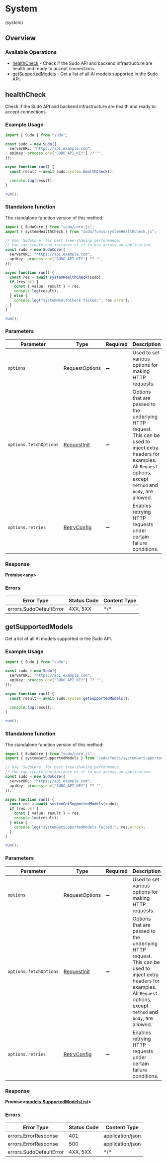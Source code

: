 # System
(*system*)

## Overview

### Available Operations

* [healthCheck](#healthcheck) - Check if the Sudo API and backend infrastructure are health and ready to accept connections.
* [getSupportedModels](#getsupportedmodels) - Get a list of all AI models supported in the Sudo API.

## healthCheck

Check if the Sudo API and backend infrastructure are health and ready to accept connections.

### Example Usage

<!-- UsageSnippet language="typescript" operationID="healthCheck" method="get" path="/system/health" -->
```typescript
import { Sudo } from "sudo";

const sudo = new Sudo({
  serverURL: "https://api.example.com",
  apiKey: process.env["SUDO_API_KEY"] ?? "",
});

async function run() {
  const result = await sudo.system.healthCheck();

  console.log(result);
}

run();
```

### Standalone function

The standalone function version of this method:

```typescript
import { SudoCore } from "sudo/core.js";
import { systemHealthCheck } from "sudo/funcs/systemHealthCheck.js";

// Use `SudoCore` for best tree-shaking performance.
// You can create one instance of it to use across an application.
const sudo = new SudoCore({
  serverURL: "https://api.example.com",
  apiKey: process.env["SUDO_API_KEY"] ?? "",
});

async function run() {
  const res = await systemHealthCheck(sudo);
  if (res.ok) {
    const { value: result } = res;
    console.log(result);
  } else {
    console.log("systemHealthCheck failed:", res.error);
  }
}

run();
```

### Parameters

| Parameter                                                                                                                                                                      | Type                                                                                                                                                                           | Required                                                                                                                                                                       | Description                                                                                                                                                                    |
| ------------------------------------------------------------------------------------------------------------------------------------------------------------------------------ | ------------------------------------------------------------------------------------------------------------------------------------------------------------------------------ | ------------------------------------------------------------------------------------------------------------------------------------------------------------------------------ | ------------------------------------------------------------------------------------------------------------------------------------------------------------------------------ |
| `options`                                                                                                                                                                      | RequestOptions                                                                                                                                                                 | :heavy_minus_sign:                                                                                                                                                             | Used to set various options for making HTTP requests.                                                                                                                          |
| `options.fetchOptions`                                                                                                                                                         | [RequestInit](https://developer.mozilla.org/en-US/docs/Web/API/Request/Request#options)                                                                                        | :heavy_minus_sign:                                                                                                                                                             | Options that are passed to the underlying HTTP request. This can be used to inject extra headers for examples. All `Request` options, except `method` and `body`, are allowed. |
| `options.retries`                                                                                                                                                              | [RetryConfig](../../lib/utils/retryconfig.md)                                                                                                                                  | :heavy_minus_sign:                                                                                                                                                             | Enables retrying HTTP requests under certain failure conditions.                                                                                                               |

### Response

**Promise\<[any](../../models/.md)\>**

### Errors

| Error Type              | Status Code             | Content Type            |
| ----------------------- | ----------------------- | ----------------------- |
| errors.SudoDefaultError | 4XX, 5XX                | \*/\*                   |

## getSupportedModels

Get a list of all AI models supported in the Sudo API.

### Example Usage

<!-- UsageSnippet language="typescript" operationID="getSupportedModels" method="get" path="/v1/models" -->
```typescript
import { Sudo } from "sudo";

const sudo = new Sudo({
  serverURL: "https://api.example.com",
  apiKey: process.env["SUDO_API_KEY"] ?? "",
});

async function run() {
  const result = await sudo.system.getSupportedModels();

  console.log(result);
}

run();
```

### Standalone function

The standalone function version of this method:

```typescript
import { SudoCore } from "sudo/core.js";
import { systemGetSupportedModels } from "sudo/funcs/systemGetSupportedModels.js";

// Use `SudoCore` for best tree-shaking performance.
// You can create one instance of it to use across an application.
const sudo = new SudoCore({
  serverURL: "https://api.example.com",
  apiKey: process.env["SUDO_API_KEY"] ?? "",
});

async function run() {
  const res = await systemGetSupportedModels(sudo);
  if (res.ok) {
    const { value: result } = res;
    console.log(result);
  } else {
    console.log("systemGetSupportedModels failed:", res.error);
  }
}

run();
```

### Parameters

| Parameter                                                                                                                                                                      | Type                                                                                                                                                                           | Required                                                                                                                                                                       | Description                                                                                                                                                                    |
| ------------------------------------------------------------------------------------------------------------------------------------------------------------------------------ | ------------------------------------------------------------------------------------------------------------------------------------------------------------------------------ | ------------------------------------------------------------------------------------------------------------------------------------------------------------------------------ | ------------------------------------------------------------------------------------------------------------------------------------------------------------------------------ |
| `options`                                                                                                                                                                      | RequestOptions                                                                                                                                                                 | :heavy_minus_sign:                                                                                                                                                             | Used to set various options for making HTTP requests.                                                                                                                          |
| `options.fetchOptions`                                                                                                                                                         | [RequestInit](https://developer.mozilla.org/en-US/docs/Web/API/Request/Request#options)                                                                                        | :heavy_minus_sign:                                                                                                                                                             | Options that are passed to the underlying HTTP request. This can be used to inject extra headers for examples. All `Request` options, except `method` and `body`, are allowed. |
| `options.retries`                                                                                                                                                              | [RetryConfig](../../lib/utils/retryconfig.md)                                                                                                                                  | :heavy_minus_sign:                                                                                                                                                             | Enables retrying HTTP requests under certain failure conditions.                                                                                                               |

### Response

**Promise\<[models.SupportedModelsList](../../models/supportedmodelslist.md)\>**

### Errors

| Error Type              | Status Code             | Content Type            |
| ----------------------- | ----------------------- | ----------------------- |
| errors.ErrorResponse    | 401                     | application/json        |
| errors.ErrorResponse    | 500                     | application/json        |
| errors.SudoDefaultError | 4XX, 5XX                | \*/\*                   |